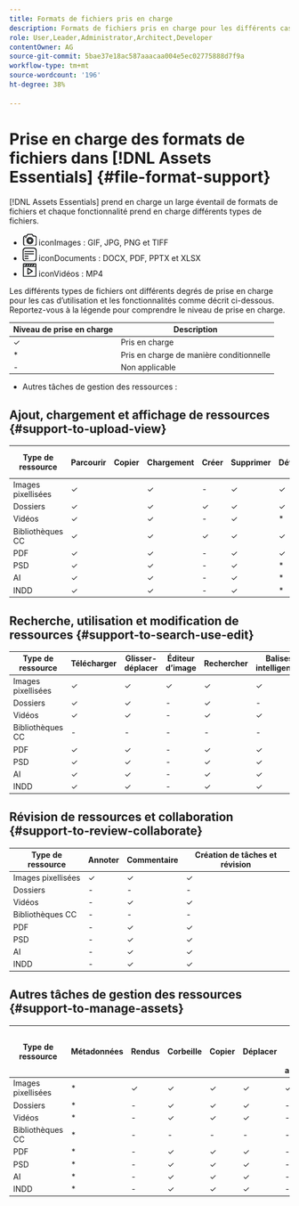 ```yaml
---
title: Formats de fichiers pris en charge
description: Formats de fichiers pris en charge pour les différents cas d’utilisation de  [!DNL Assets Essentials]
role: User,Leader,Administrator,Architect,Developer
contentOwner: AG
source-git-commit: 5bae37e18ac587aaacaa004e5ec02775888d7f9a
workflow-type: tm+mt
source-wordcount: '196'
ht-degree: 38%

---
```



# Prise en charge des formats de fichiers dans [!DNL Assets Essentials] {#file-format-support}

[!DNL Assets Essentials] prend en charge un large éventail de formats de fichiers et chaque fonctionnalité prend en charge différents types de fichiers.

* ![type de fichier image ](assets/do-not-localize/image-icon.png) iconImages : GIF, JPG, PNG et TIFF
* ![type de fichier document ](assets/do-not-localize/document-icon.png) iconDocuments : DOCX, PDF, PPTX et XLSX
* ![type de fichier vidéo ](assets/do-not-localize/video-icon.png) iconVidéos : MP4

Les différents types de fichiers ont différents degrés de prise en charge pour les cas d’utilisation et les fonctionnalités comme décrit ci-dessous. Reportez-vous à la légende pour comprendre le niveau de prise en charge.

| Niveau de prise en charge | Description |
|---------------|-------------------------|
| ✓ | Pris en charge |
| * | Pris en charge de manière conditionnelle |
| - | Non applicable |

* Autres tâches de gestion des ressources :

## Ajout, chargement et affichage de ressources {#support-to-upload-view}

<!-- TBD: For AEM, AI files require the PDF option to be selected when saving the AI file.
-->

| Type de ressource | Parcourir | Copier | Chargement | Créer | Supprimer | Détails | Zoom sur l’image | Récemment consultés |
|---------------|----------|------|----------|----------|----------|----------|------------|-----------------|
| Images pixellisées | ✓ |  | ✓ | - | ✓ | ✓ | ✓ | ✓ |
| Dossiers | ✓ |  | ✓ | ✓ | ✓ | ✓ | - | - |
| Vidéos | ✓ |  | ✓ | - | ✓ | * | - | ✓ |
| Bibliothèques CC | ✓ |  | ✓ | ✓ | ✓ | ✓ | - | - |
| PDF | ✓ |  | ✓ | - | ✓ | ✓ | - | ✓ |
| PSD | ✓ |  | ✓ | - | ✓ | * | - | ✓ |
| AI | ✓ |  | ✓ | - | ✓ | * | - | ✓ |
| INDD | ✓ |  | ✓ | - | ✓ | * | - | ✓ |

## Recherche, utilisation et modification de ressources {#support-to-search-use-edit}

| Type de ressource | Télécharger | Glisser-déplacer | Éditeur d’image | Rechercher | Balises intelligentes | Renommer | Versions |
|---------------|----------|---------------|--------------|----------|------------|----------|----------|
| Images pixellisées | ✓ | ✓ | ✓ | ✓ | ✓ | ✓ | ✓ |
| Dossiers | ✓ | ✓ | - | ✓ | - | ✓ | - |
| Vidéos | ✓ | ✓ | - | ✓ | ✓ | ✓ | - |
| Bibliothèques CC | - | - | - | - | - | ✓ | - |
| PDF | ✓ | ✓ | - | ✓ | ✓ | ✓ | - |
| PSD | ✓ | ✓ | - | ✓ | ✓ | ✓ | - |
| AI | ✓ | ✓ | - | ✓ | ✓ | ✓ | - |
| INDD | ✓ | ✓ | - | ✓ | ✓ | ✓ | - |

## Révision de ressources et collaboration {#support-to-review-collaborate}

| Type de ressource | Annoter | Commentaire | Création de tâches et révision |
|---------------|----------|----------|-------------------------|
| Images pixellisées | ✓ | ✓ | ✓ |
| Dossiers | - | - | - |
| Vidéos | - | ✓ | ✓ |
| Bibliothèques CC | - | - | - |
| PDF | - | ✓ | ✓ |
| PSD | - | ✓ | ✓ |
| AI | - | ✓ | ✓ |
| INDD | - | ✓ | ✓ |

## Autres tâches de gestion des ressources {#support-to-manage-assets}

| Type de ressource | Métadonnées | Rendus | Corbeille | Copier | Déplacer | [!DNL Adobe Asset Link] archivage |
|---------------|----------|------------|----------|----------|----------|----------------------------------|
| Images pixellisées | * | ✓ | ✓ | ✓ | ✓ | ✓ |
| Dossiers | * | - | ✓ | ✓ | ✓ | - |
| Vidéos | * | - | ✓ | ✓ | ✓ | - |
| Bibliothèques CC | * | - | - | - | - | - |
| PDF | * | - | ✓ | ✓ | ✓ | - |
| PSD | * | - | ✓ | ✓ | ✓ | - |
| AI | * | - | ✓ | ✓ | ✓ | - |
| INDD | * | - | ✓ | ✓ | ✓ | - |

<!-- TBD: Saving template table separately.
| Asset type    | Features |
|---------------|----------|
| Raster images |          |
| Folders       |          |
| Videos        |          |
| CC Libraries  |          |
| PDF files     |          |
| PSD           |          |
| AI            |          |
| INDD          |          |

>[!MORELIKETHIS]
>
>* []()
-->
